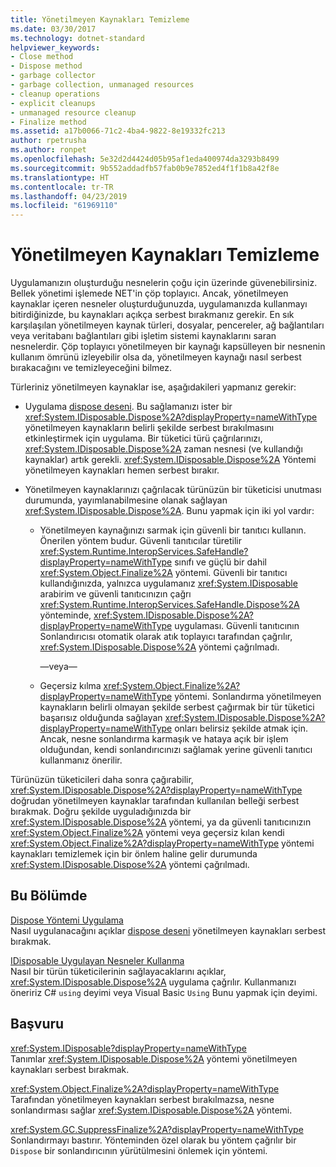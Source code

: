 ```yaml
---
title: Yönetilmeyen Kaynakları Temizleme
ms.date: 03/30/2017
ms.technology: dotnet-standard
helpviewer_keywords:
- Close method
- Dispose method
- garbage collector
- garbage collection, unmanaged resources
- cleanup operations
- explicit cleanups
- unmanaged resource cleanup
- Finalize method
ms.assetid: a17b0066-71c2-4ba4-9822-8e19332fc213
author: rpetrusha
ms.author: ronpet
ms.openlocfilehash: 5e32d2d4424d05b95af1eda400974da3293b8499
ms.sourcegitcommit: 9b552addadfb57fab0b9e7852ed4f1f1b8a42f8e
ms.translationtype: HT
ms.contentlocale: tr-TR
ms.lasthandoff: 04/23/2019
ms.locfileid: "61969110"
---
```

# <a name="cleaning-up-unmanaged-resources"></a>Yönetilmeyen Kaynakları Temizleme
Uygulamanızın oluşturduğu nesnelerin çoğu için üzerinde güvenebilirsiniz. Bellek yönetimi işlemede NET'in çöp toplayıcı. Ancak, yönetilmeyen kaynaklar içeren nesneler oluşturduğunuzda, uygulamanızda kullanmayı bitirdiğinizde, bu kaynakları açıkça serbest bırakmanız gerekir. En sık karşılaşılan yönetilmeyen kaynak türleri, dosyalar, pencereler, ağ bağlantıları veya veritabanı bağlantıları gibi işletim sistemi kaynaklarını saran nesnelerdir. Çöp toplayıcı yönetilmeyen bir kaynağı kapsülleyen bir nesnenin kullanım ömrünü izleyebilir olsa da, yönetilmeyen kaynağı nasıl serbest bırakacağını ve temizleyeceğini bilmez.  
  
 Türleriniz yönetilmeyen kaynaklar ise, aşağıdakileri yapmanız gerekir:  
  
- Uygulama [dispose deseni](../../../docs/standard/design-guidelines/dispose-pattern.md). Bu sağlamanızı ister bir <xref:System.IDisposable.Dispose%2A?displayProperty=nameWithType> yönetilmeyen kaynakların belirli şekilde serbest bırakılmasını etkinleştirmek için uygulama. Bir tüketici türü çağrılarınızı, <xref:System.IDisposable.Dispose%2A> zaman nesnesi (ve kullandığı kaynaklar) artık gerekli. <xref:System.IDisposable.Dispose%2A> Yöntemi yönetilmeyen kaynakları hemen serbest bırakır.  
  
- Yönetilmeyen kaynaklarınızı çağrılacak türünüzün bir tüketicisi unutması durumunda, yayımlanabilmesine olanak sağlayan <xref:System.IDisposable.Dispose%2A>. Bunu yapmak için iki yol vardır:  
  
    - Yönetilmeyen kaynağınızı sarmak için güvenli bir tanıtıcı kullanın. Önerilen yöntem budur. Güvenli tanıtıcılar türetilir <xref:System.Runtime.InteropServices.SafeHandle?displayProperty=nameWithType> sınıfı ve güçlü bir dahil <xref:System.Object.Finalize%2A> yöntemi. Güvenli bir tanıtıcı kullandığınızda, yalnızca uygulamanız <xref:System.IDisposable> arabirim ve güvenli tanıtıcınızın çağrı <xref:System.Runtime.InteropServices.SafeHandle.Dispose%2A> yönteminde, <xref:System.IDisposable.Dispose%2A?displayProperty=nameWithType> uygulaması. Güvenli tanıtıcının Sonlandırıcısı otomatik olarak atık toplayıcı tarafından çağrılır, <xref:System.IDisposable.Dispose%2A> yöntemi çağrılmadı.  
  
         —veya—  
  
    - Geçersiz kılma <xref:System.Object.Finalize%2A?displayProperty=nameWithType> yöntemi. Sonlandırma yönetilmeyen kaynakların belirli olmayan şekilde serbest çağırmak bir tür tüketici başarısız olduğunda sağlayan <xref:System.IDisposable.Dispose%2A?displayProperty=nameWithType> onları belirsiz şekilde atmak için. Ancak, nesne sonlandırma karmaşık ve hataya açık bir işlem olduğundan, kendi sonlandırıcınızı sağlamak yerine güvenli tanıtıcı kullanmanız önerilir.  
  
 Türünüzün tüketicileri daha sonra çağırabilir, <xref:System.IDisposable.Dispose%2A?displayProperty=nameWithType> doğrudan yönetilmeyen kaynaklar tarafından kullanılan belleği serbest bırakmak. Doğru şekilde uyguladığınızda bir <xref:System.IDisposable.Dispose%2A> yöntemi, ya da güvenli tanıtıcınızın <xref:System.Object.Finalize%2A> yöntemi veya geçersiz kılan kendi <xref:System.Object.Finalize%2A?displayProperty=nameWithType> yöntemi kaynakları temizlemek için bir önlem haline gelir durumunda <xref:System.IDisposable.Dispose%2A> yöntemi çağrılmadı.  
  
## <a name="in-this-section"></a>Bu Bölümde  
 [Dispose Yöntemi Uygulama](../../../docs/standard/garbage-collection/implementing-dispose.md)  
 Nasıl uygulanacağını açıklar [dispose deseni](../../../docs/standard/design-guidelines/dispose-pattern.md) yönetilmeyen kaynakları serbest bırakmak.  
  
 [IDisposable Uygulayan Nesneler Kullanma](../../../docs/standard/garbage-collection/using-objects.md)  
 Nasıl bir türün tüketicilerinin sağlayacaklarını açıklar, <xref:System.IDisposable.Dispose%2A> uygulama çağrılır. Kullanmanızı öneririz C# `using` deyimi veya Visual Basic `Using` Bunu yapmak için deyimi.  
  
## <a name="reference"></a>Başvuru  
 <xref:System.IDisposable?displayProperty=nameWithType>  
 Tanımlar <xref:System.IDisposable.Dispose%2A> yöntemi yönetilmeyen kaynakları serbest bırakmak.  
  
 <xref:System.Object.Finalize%2A?displayProperty=nameWithType>  
 Tarafından yönetilmeyen kaynakları serbest bırakılmazsa, nesne sonlandırması sağlar <xref:System.IDisposable.Dispose%2A> yöntemi.  
  
 <xref:System.GC.SuppressFinalize%2A?displayProperty=nameWithType>  
 Sonlandırmayı bastırır. Yönteminden özel olarak bu yöntem çağrılır bir `Dispose` bir sonlandırıcının yürütülmesini önlemek için yöntemi.
